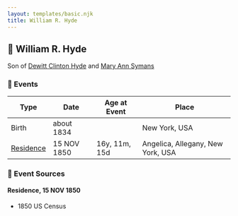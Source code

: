 ```yaml
---
layout: templates/basic.njk
title: William R. Hyde
---
```

## 🔵 William R. Hyde

Son of [Dewitt Clinton Hyde](/people/4/47530864) and [Mary Ann Symans](/people/4/4704808)

### 📆 Events

Type | Date | Age at Event | Place
------ | ------ | ------ | ------
Birth | about 1834 |  | New York, USA
[Residence](#event-event-0) | 15 NOV 1850 | 16y, 11m, 15d | Angelica, Allegany, New York, USA

### 📰 Event Sources

#### <a id="event-event-0"></a> Residence, 15 NOV 1850
* 1850 US Census
